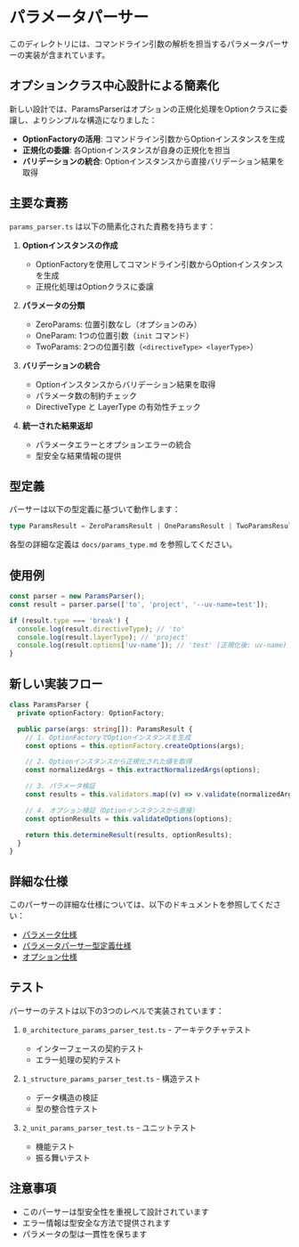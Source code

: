 # パラメータパーサー

このディレクトリには、コマンドライン引数の解析を担当するパラメータパーサーの実装が含まれています。

## オプションクラス中心設計による簡素化

新しい設計では、ParamsParserはオプションの正規化処理をOptionクラスに委譲し、よりシンプルな構造になりました：

- **OptionFactoryの活用**: コマンドライン引数からOptionインスタンスを生成
- **正規化の委譲**: 各Optionインスタンスが自身の正規化を担当
- **バリデーションの統合**: Optionインスタンスから直接バリデーション結果を取得

## 主要な責務

`params_parser.ts` は以下の簡素化された責務を持ちます：

1. **Optionインスタンスの作成**
   - OptionFactoryを使用してコマンドライン引数からOptionインスタンスを生成
   - 正規化処理はOptionクラスに委譲

2. **パラメータの分類**
   - ZeroParams: 位置引数なし（オプションのみ）
   - OneParam: 1つの位置引数（`init` コマンド）
   - TwoParams: 2つの位置引数（`<directiveType> <layerType>`）

3. **バリデーションの統合**
   - Optionインスタンスからバリデーション結果を取得
   - パラメータ数の制約チェック
   - DirectiveType と LayerType の有効性チェック

4. **統一された結果返却**
   - パラメータエラーとオプションエラーの統合
   - 型安全な結果情報の提供

## 型定義

パーサーは以下の型定義に基づいて動作します：

```typescript
type ParamsResult = ZeroParamsResult | OneParamsResult | TwoParamsResult;
```

各型の詳細な定義は `docs/params_type.md` を参照してください。

## 使用例

```typescript
const parser = new ParamsParser();
const result = parser.parse(['to', 'project', '--uv-name=test']);

if (result.type === 'break') {
  console.log(result.directiveType); // 'to'
  console.log(result.layerType); // 'project'
  console.log(result.options['uv-name']); // 'test' (正規化後: uv-name)
}
```

## 新しい実装フロー

```typescript
class ParamsParser {
  private optionFactory: OptionFactory;

  public parse(args: string[]): ParamsResult {
    // 1. OptionFactoryでOptionインスタンスを生成
    const options = this.optionFactory.createOptions(args);

    // 2. Optionインスタンスから正規化された値を取得
    const normalizedArgs = this.extractNormalizedArgs(options);

    // 3. パラメータ検証
    const results = this.validators.map((v) => v.validate(normalizedArgs));

    // 4. オプション検証（Optionインスタンスから直接）
    const optionResults = this.validateOptions(options);

    return this.determineResult(results, optionResults);
  }
}
```

## 詳細な仕様

このパーサーの詳細な仕様については、以下のドキュメントを参照してください：

- [パラメータ仕様](docs/params.md)
- [パラメータパーサー型定義仕様](docs/params_type.md)
- [オプション仕様](docs/options.md)

## テスト

パーサーのテストは以下の3つのレベルで実装されています：

1. `0_architecture_params_parser_test.ts` - アーキテクチャテスト
   - インターフェースの契約テスト
   - エラー処理の契約テスト

2. `1_structure_params_parser_test.ts` - 構造テスト
   - データ構造の検証
   - 型の整合性テスト

3. `2_unit_params_parser_test.ts` - ユニットテスト
   - 機能テスト
   - 振る舞いテスト

## 注意事項

- このパーサーは型安全性を重視して設計されています
- エラー情報は型安全な方法で提供されます
- パラメータの型は一貫性を保ちます
